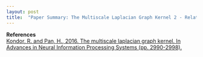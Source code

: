 ```yaml
---
layout: post
title:  "Paper Summary: The Multiscale Laplacian Graph Kernel 2 - Related Work"
---
```








**References**  
[Kondor, R. and Pan, H., 2016. The multiscale laplacian graph kernel. In Advances in Neural Information Processing Systems (pp. 2990-2998).](https://papers.nips.cc/paper/6135-the-multiscale-laplacian-graph-kernel.pdf)
